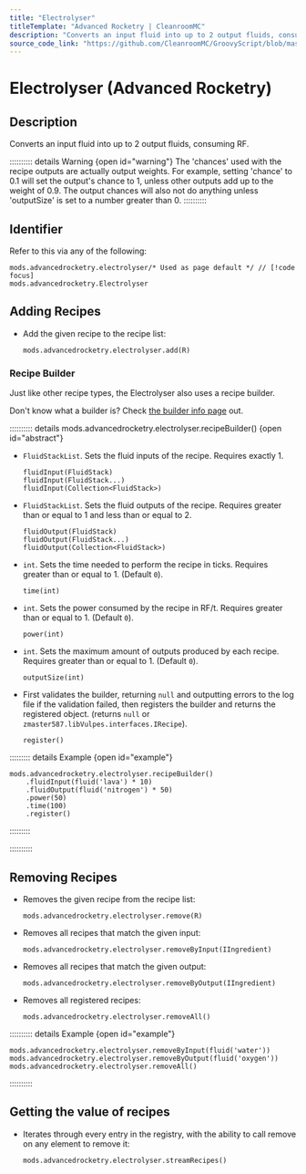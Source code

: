 ```yaml
---
title: "Electrolyser"
titleTemplate: "Advanced Rocketry | CleanroomMC"
description: "Converts an input fluid into up to 2 output fluids, consuming RF."
source_code_link: "https://github.com/CleanroomMC/GroovyScript/blob/master/src/main/java/com/cleanroommc/groovyscript/compat/mods/advancedrocketry/Electrolyser.java"
---
```


# Electrolyser (Advanced Rocketry)

## Description

Converts an input fluid into up to 2 output fluids, consuming RF.

:::::::::: details Warning {open id="warning"}
The 'chances' used with the recipe outputs are actually output weights. For example, setting 'chance' to 0.1 will set the output's chance to 1, unless other outputs add up to the weight of 0.9. The output chances will also not do anything unless 'outputSize' is set to a number greater than 0.
::::::::::

## Identifier

Refer to this via any of the following:

```groovy:no-line-numbers {1}
mods.advancedrocketry.electrolyser/* Used as page default */ // [!code focus]
mods.advancedrocketry.Electrolyser
```


## Adding Recipes

- Add the given recipe to the recipe list:

    ```groovy:no-line-numbers
    mods.advancedrocketry.electrolyser.add(R)
    ```


### Recipe Builder

Just like other recipe types, the Electrolyser also uses a recipe builder.

Don't know what a builder is? Check [the builder info page](../../getting_started/builder.md) out.

:::::::::: details mods.advancedrocketry.electrolyser.recipeBuilder() {open id="abstract"}
- `FluidStackList`. Sets the fluid inputs of the recipe. Requires exactly 1.

    ```groovy:no-line-numbers
    fluidInput(FluidStack)
    fluidInput(FluidStack...)
    fluidInput(Collection<FluidStack>)
    ```

- `FluidStackList`. Sets the fluid outputs of the recipe. Requires greater than or equal to 1 and less than or equal to 2.

    ```groovy:no-line-numbers
    fluidOutput(FluidStack)
    fluidOutput(FluidStack...)
    fluidOutput(Collection<FluidStack>)
    ```

- `int`. Sets the time needed to perform the recipe in ticks. Requires greater than or equal to 1. (Default `0`).

    ```groovy:no-line-numbers
    time(int)
    ```

- `int`. Sets the power consumed by the recipe in RF/t. Requires greater than or equal to 1. (Default `0`).

    ```groovy:no-line-numbers
    power(int)
    ```

- `int`. Sets the maximum amount of outputs produced by each recipe. Requires greater than or equal to 1. (Default `0`).

    ```groovy:no-line-numbers
    outputSize(int)
    ```

- First validates the builder, returning `null` and outputting errors to the log file if the validation failed, then registers the builder and returns the registered object. (returns `null` or `zmaster587.libVulpes.interfaces.IRecipe`).

    ```groovy:no-line-numbers
    register()
    ```

::::::::: details Example {open id="example"}
```groovy:no-line-numbers
mods.advancedrocketry.electrolyser.recipeBuilder()
    .fluidInput(fluid('lava') * 10)
    .fluidOutput(fluid('nitrogen') * 50)
    .power(50)
    .time(100)
    .register()
```

:::::::::

::::::::::

## Removing Recipes

- Removes the given recipe from the recipe list:

    ```groovy:no-line-numbers
    mods.advancedrocketry.electrolyser.remove(R)
    ```

- Removes all recipes that match the given input:

    ```groovy:no-line-numbers
    mods.advancedrocketry.electrolyser.removeByInput(IIngredient)
    ```

- Removes all recipes that match the given output:

    ```groovy:no-line-numbers
    mods.advancedrocketry.electrolyser.removeByOutput(IIngredient)
    ```

- Removes all registered recipes:

    ```groovy:no-line-numbers
    mods.advancedrocketry.electrolyser.removeAll()
    ```

:::::::::: details Example {open id="example"}
```groovy:no-line-numbers
mods.advancedrocketry.electrolyser.removeByInput(fluid('water'))
mods.advancedrocketry.electrolyser.removeByOutput(fluid('oxygen'))
mods.advancedrocketry.electrolyser.removeAll()
```

::::::::::

## Getting the value of recipes

- Iterates through every entry in the registry, with the ability to call remove on any element to remove it:

    ```groovy:no-line-numbers
    mods.advancedrocketry.electrolyser.streamRecipes()
    ```
